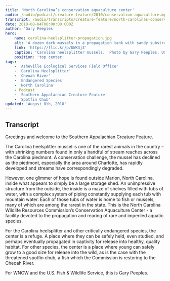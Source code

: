 ```yaml
---
title: 'North Carolina’s conservation aquaculture center'
audio: /audio/podcast/creature-feature/2010/conservation-aquaculture.mp3
transcript: /audio/transcripts/creature-feature/north-carolinas-conservation-aquaculture-center.pdf
date: 2010-08-04T00:00:00.000Z
author: 'Gary Peeples'
hero:
    name: carolina-heelsplitter-propagation.jpg
    alt: 'A dozen dark mussels in a propagation tank with sandy substrate.'
    link: 'https://flic.kr/p/UWK3j3'
    caption: 'Carolina heelsplitter mussels.  Photo by Gary Peeples, USFWS.'
    position: 'top center'
tags:
    - 'Asheville Ecological Services Field Office'
    - 'Carolina Heelsplitter'
    - 'Cheoah River'
    - 'Endangered Species'
    - 'North Carolina'
    - Podcast
    - 'Southern Appalachian Creature Feature'
    - 'Spotfin Chub'
updated: 'August 8th, 2018'
---
```


## Transcript

Greetings and welcome to the Southern Appalachian Creature Feature.

The Carolina heelsplitter mussel is one of the rarest animals in the country – with shrinking numbers found in only a handful of stream reaches across the Carolina piedmont. A conservation challenge, the mussel has declined as the piedmont, especially the area around Charlotte, has rapidly developed and streams have correspondingly degraded.

However, one glimmer of hope is found outside Marion, North Carolina, inside what appears to simply be a large storage shed. An unimpressive structure from the outside, the inside is a maze of shelves filled with tubs of water, with a complex system of piping constantly supplying each tub with mountain water. Each of those tubs of water is home to fish or mussels, many of which are among the rarest in the state.  This is the North Carolina Wildlife Resources Commission’s Conservation Aquaculture Center - a facility devoted to the propagation and rearing of rare and imperiled aquatic species.

For the Carolina heelsplitter and other critically endangered species, the center is a refuge. A place where they can be safely held, even studied, and perhaps eventually propagated in captivity for release into healthy, quality habitat. For other species, the center is a place where young can safely grow to a good size for release into the wild, as is the case with the threatened spotfin chub, a fish which the Commission is restoring to the Cheoah River.

For WNCW and the U.S. Fish & Wildlife Service, this is Gary Peeples.